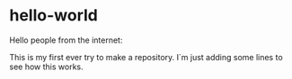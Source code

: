 # hello-world

Hello people from the internet:

This is my first ever try to make a repository.
I´m just adding some lines to see how this works.

